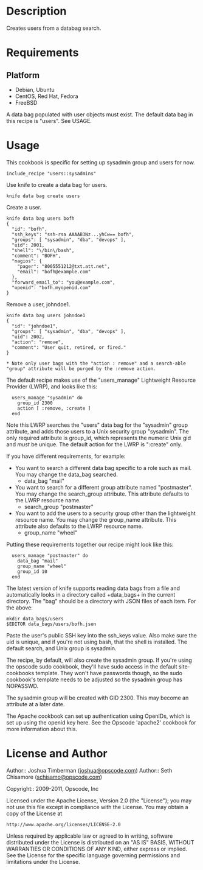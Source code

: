 Description
===========

Creates users from a databag search.

Requirements
============

Platform
--------

* Debian, Ubuntu
* CentOS, Red Hat, Fedora
* FreeBSD

A data bag populated with user objects must exist.  The default data bag in this recipe is "users".  See USAGE.

Usage
=====

This cookbook is specific for setting up sysadmin group and users for now.

    include_recipe "users::sysadmins"

Use knife to create a data bag for users.

    knife data bag create users

Create a user.

    knife data bag users bofh
    {
      "id": "bofh",
      "ssh_keys": "ssh-rsa AAAAB3Nz...yhCw== bofh",
      "groups": [ "sysadmin", "dba", "devops" ],
      "uid": 2001,
      "shell": "\/bin\/bash",
      "comment": "BOFH",
      "nagios": {
        "pager": "8005551212@txt.att.net",
        "email": "bofh@example.com"
      },
      "forward_email_to": "you@example.com",
      "openid": "bofh.myopenid.com"
    }

Remove a user, johndoe1.

    knife data bag users johndoe1
    {
      "id": "johndoe1",
      "groups": [ "sysadmin", "dba", "devops" ],
      "uid": 2002,
      "action": "remove",
      "comment": "User quit, retired, or fired."
    }

    * Note only user bags with the "action : remove" and a search-able "group" attribute will be purged by the :remove action.

The default recipe makes use of the "users_manage" Lightweight Resource Provider (LWRP), and looks like this:


```
  users_manage "sysadmin" do
    group_id 2300
    action [ :remove, :create ]
  end
```

Note this LWRP searches the "users" data bag for the "sysadmin" group attribute, and adds those users to a Unix security group "sysadmin".  The only required attribute is group_id, which represents the numeric Unix gid and *must* be unique.  The default action for the LWRP is ":create" only.

If you have different requirements, for example:

 * You want to search a different data bag specific to a role such as mail.  You may change the data_bag searched.
   - data_bag "mail"
 * You want to search for a different group attribute named "postmaster".  You may change the search_group attribute.  This attribute defaults to the LWRP resource name.
   - search_group "postmaster"
 * You want to add the users to a security group other than the lightweight resource name.  You may change the group_name attribute.  This attribute also defaults to the LWRP resource name.
   - group_name "wheel"

Putting these requirements together our recipe might look like this:

```
  users_manage "postmaster" do
    data_bag "mail"
    group_name "wheel"
    group_id 10
  end
```

The latest version of knife supports reading data bags from a file and automatically looks in a directory called +data_bags+ in the current directory. The "bag" should be a directory with JSON files of each item. For the above:

    mkdir data_bags/users
    $EDITOR data_bags/users/bofh.json

Paste the user's public SSH key into the ssh_keys value. Also make sure the uid is unique, and if you're not using bash, that the shell is installed. The default search, and Unix group is sysadmin.

The recipe, by default, will also create the sysadmin group. If you're using the opscode sudo cookbook, they'll have sudo access in the default site-cookbooks template. They won't have passwords though, so the sudo cookbook's template needs to be adjusted so the sysadmin group has NOPASSWD.

The sysadmin group will be created with GID 2300. This may become an attribute at a later date.

The Apache cookbook can set up authentication using OpenIDs, which is set up using the openid key here. See the Opscode 'apache2' cookbook for more information about this.

License and Author
==================

Author:: Joshua Timberman (<joshua@opscode.com>)
Author:: Seth Chisamore (<schisamo@opscode.com>)

Copyright:: 2009-2011, Opscode, Inc

Licensed under the Apache License, Version 2.0 (the "License");
you may not use this file except in compliance with the License.
You may obtain a copy of the License at

    http://www.apache.org/licenses/LICENSE-2.0

Unless required by applicable law or agreed to in writing, software
distributed under the License is distributed on an "AS IS" BASIS,
WITHOUT WARRANTIES OR CONDITIONS OF ANY KIND, either express or implied.
See the License for the specific language governing permissions and
limitations under the License.
